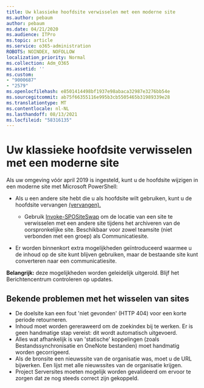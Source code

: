 ```yaml
---
title: Uw klassieke hoofdsite verwisselen met een moderne site
ms.author: pebaum
author: pebaum
ms.date: 04/21/2020
ms.audience: ITPro
ms.topic: article
ms.service: o365-administration
ROBOTS: NOINDEX, NOFOLLOW
localization_priority: Normal
ms.collection: Adm_O365
ms.assetid: ''
ms.custom:
- "9000687"
- "2579"
ms.openlocfilehash: e8501414498bf1937e98abaca32987e3276bb54e
ms.sourcegitcommit: ab75f66355116e995b3cb5505465b31989339e28
ms.translationtype: MT
ms.contentlocale: nl-NL
ms.lasthandoff: 08/13/2021
ms.locfileid: "58316135"
---
```

# <a name="swap-your-classic-root-site-with-a-modern-site"></a>Uw klassieke hoofdsite verwisselen met een moderne site

Als uw omgeving vóór april 2019 is ingesteld, kunt u de hoofdsite wijzigen in een moderne site met Microsoft PowerShell:

- Als u een andere site hebt die u als hoofdsite wilt gebruiken, kunt u de hoofdsite vervangen [(vervangen).](https://docs.microsoft.com/sharepoint/modern-root-site) 
    - Gebruik [Invoke-SPOSiteSwap](https://docs.microsoft.com/powershell/module/sharepoint-online/invoke-spositeswap?view=sharepoint-ps) om de locatie van een site te verwisselen met een andere site tijdens het archiveren van de oorspronkelijke site. Beschikbaar voor zowel teamsite (niet verbonden met een groep) als Communicatiesite. 

- Er worden binnenkort extra mogelijkheden geïntroduceerd waarmee u de inhoud op de site kunt blijven gebruiken, maar de bestaande site kunt converteren naar een communicatiesite. 

**Belangrijk:** deze mogelijkheden worden geleidelijk uitgerold. Blijf het Berichtencentrum controleren op updates. 

## <a name="known-issues-with-swapping-sites"></a>Bekende problemen met het wisselen van sites

- De doelsite kan een fout 'niet gevonden' (HTTP 404) voor een korte periode retourneren.
- Inhoud moet worden gereraweerd om de zoekindex bij te werken. Er is geen handmatige stap vereist: dit wordt automatisch uitgevoerd.
- Alles wat afhankelijk is van 'statische' koppelingen (zoals Bestandssynchronisatie en OneNote bestanden) moet handmatig worden gecorrigeerd.
- Als de bronsite een nieuwssite van de organisatie was, moet u de URL bijwerken. Een lijst met alle nieuwssites van de organisatie krijgen.
- Project Serversites moeten mogelijk worden gevalideerd om ervoor te zorgen dat ze nog steeds correct zijn gekoppeld.
